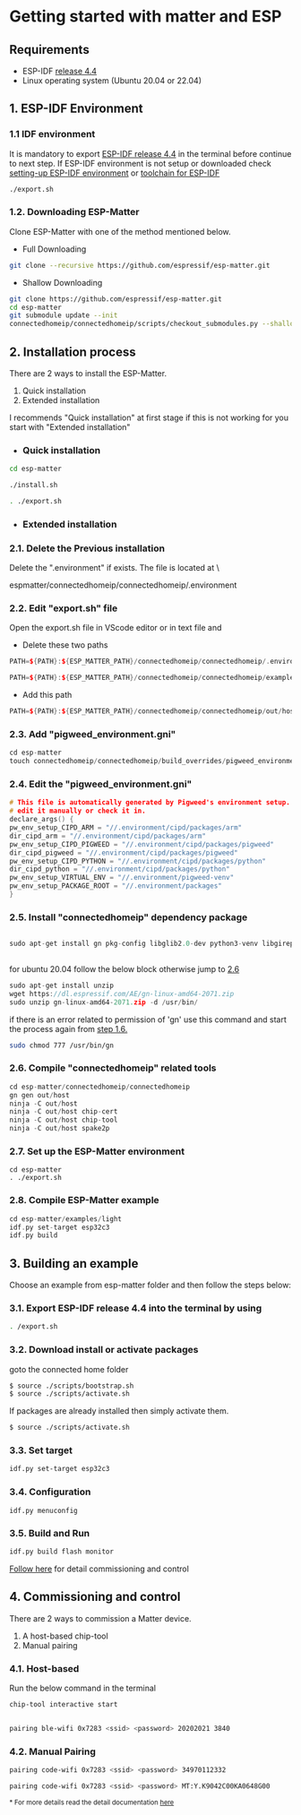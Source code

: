 # **Getting started with matter and ESP**

## Requirements 

- ESP-IDF [release 4.4](https://github.com/espressif/esp-idf/tree/release/v4.4)
- Linux operating system (Ubuntu 20.04 or 22.04)

## 1. ESP-IDF Environment 

### 1.1 IDF environment  
It is mandatory to export [ESP-IDF release 4.4](https://github.com/espressif/esp-idf/tree/release/v4.4) in the terminal before continue to next step. If ESP-IDF environment is not setup or downloaded check [setting-up ESP-IDF environment](https://www.youtube.com/watch?v=byVPAfodTyY) or [toolchain for ESP-IDF](https://blog.espressif.com/esp-idf-development-tools-guide-part-i-89af441585b) 

```bash 
./export.sh

```
### 1.2. Downloading ESP-Matter  
Clone ESP-Matter with one of the method mentioned below. 

- Full Downloading  
```bash 
git clone --recursive https://github.com/espressif/esp-matter.git

```
- Shallow Downloading 

```bash 
git clone https://github.com/espressif/esp-matter.git
cd esp-matter
git submodule update --init
connectedhomeip/connectedhomeip/scripts/checkout_submodules.py --shallow --platform esp32

```

## 2. Installation process
There are 2 ways to install the ESP-Matter.
1. Quick installation 
2. Extended installation 

I recommends "Quick installation" at first stage if this is not working for you start with "Extended installation"

- ### Quick installation

```bash
cd esp-matter

./install.sh

. ./export.sh

```

- ### Extended installation 

### 2.1. Delete the Previous installation 

Delete the ".environment" if exists. The file is located at \

espmatter/connectedhomeip/connectedhomeip/.environment


### 2.2. Edit "export.sh" file 

Open the export.sh file in VScode editor or in text file and 

- Delete these two paths  

```cpp
PATH=${PATH}:${ESP_MATTER_PATH}/connectedhomeip/connectedhomeip/.environment/cipd/packages/pigweed/

PATH=${PATH}:${ESP_MATTER_PATH}/connectedhomeip/connectedhomeip/examples/chiptool/out/

```

- Add this path 


```cpp
PATH=${PATH}:${ESP_MATTER_PATH}/connectedhomeip/connectedhomeip/out/host/

```

### 2.3. Add "pigweed_environment.gni"

```cpp
cd esp-matter
touch connectedhomeip/connectedhomeip/build_overrides/pigweed_environment.gni

```

### 2.4. Edit the "pigweed_environment.gni" 


```cpp
# This file is automatically generated by Pigweed's environment setup. Do not
# edit it manually or check it in.
declare_args() {
pw_env_setup_CIPD_ARM = "//.environment/cipd/packages/arm"
dir_cipd_arm = "//.environment/cipd/packages/arm"
pw_env_setup_CIPD_PIGWEED = "//.environment/cipd/packages/pigweed"
dir_cipd_pigweed = "//.environment/cipd/packages/pigweed"
pw_env_setup_CIPD_PYTHON = "//.environment/cipd/packages/python"
dir_cipd_python = "//.environment/cipd/packages/python"
pw_env_setup_VIRTUAL_ENV = "//.environment/pigweed-venv"
pw_env_setup_PACKAGE_ROOT = "//.environment/packages"
}

```


### 2.5. Install "connectedhomeip" dependency package

```cpp

sudo apt-get install gn pkg-config libglib2.0-dev python3-venv libgirepository1.0-1 libdbus-1-dev
 
```
for ubuntu 20.04 follow the below block otherwise jump to [2.6](#26-compile-connectedhomeip-related-tools)

```c
sudo apt-get install unzip
wget https://dl.espressif.com/AE/gn-linux-amd64-2071.zip
sudo unzip gn-linux-amd64-2071.zip -d /usr/bin/

```

if there is an error related to permission of 'gn' use this command and start the process again from [step 1.6.](#16-install-connectedhomeip-dependency-package) 

```bash 
sudo chmod 777 /usr/bin/gn

```
### 2.6. Compile "connectedhomeip" related tools

```cpp
cd esp-matter/connectedhomeip/connectedhomeip
gn gen out/host
ninja -C out/host
ninja -C out/host chip-cert
ninja -C out/host chip-tool
ninja -C out/host spake2p

```
### 2.7. Set up the ESP-Matter environment

```
cd esp-matter
. ./export.sh

```

### 2.8. Compile ESP-Matter example

```cpp
cd esp-matter/examples/light
idf.py set-target esp32c3
idf.py build

```

## 3. Building an example 
Choose an example from esp-matter folder and then follow the steps below: 

### 3.1. Export ESP-IDF release 4.4 into the terminal by using 

```bash
. /export.sh

```
### 3.2. Download install or activate packages 

goto the connected home folder

```bash 
$ source ./scripts/bootstrap.sh
$ source ./scripts/activate.sh

```

If packages are already installed then simply activate them.

```bash 
$ source ./scripts/activate.sh

```
### 3.3. Set target 

```bash
idf.py set-target esp32c3

```
### 3.4. Configuration 

```
idf.py menuconfig 

```

### 3.5. Build and Run

```bash 
idf.py build flash monitor

```

[Follow here](../light_example/step_by_step_building_commissioning.md) for detail commissioning and control

## 4. Commissioning and control 

There are 2 ways to commission a Matter device. 

1. A host-based chip-tool 
2. Manual pairing


### 4.1. Host-based 

Run the below command in the terminal 

```bash 
chip-tool interactive start

```
```bash 

pairing ble-wifi 0x7283 <ssid> <password> 20202021 3840

```

### 4.2. Manual Pairing 
```bash
pairing code-wifi 0x7283 <ssid> <password> 34970112332

```

```bash 
pairing code-wifi 0x7283 <ssid> <password> MT:Y.K9042C00KA0648G00

```

<sub> * For more details read the detail documentation [here](https://docs.espressif.com/projects/esp-matter/en/main/esp32/developing.html#commissioning-and-control)


